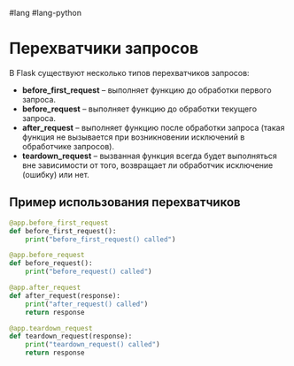 #lang #lang-python 

# Перехватчики запросов

В Flask существуют несколько типов перехватчиков запросов:

- **before_first_request** – выполняет функцию до обработки первого запроса.
- **before_request** – выполняет функцию до обработки текущего запроса.
- **after_request** – выполняет функцию после обработки запроса (такая функция не вызывается при возникновении исключений в обработчике запросов).
- **teardown_request** – вызванная функция всегда будет выполняться вне зависимости от того, возвращает ли обработчик исключение (ошибку) или нет.

## Пример использования перехватчиков

```python
@app.before_first_request
def before_first_request():
    print("before_first_request() called")

@app.before_request
def before_request():
    print("before_request() called")

@app.after_request
def after_request(response):
    print("after_request() called")
    return response

@app.teardown_request
def teardown_request(response):
    print("teardown_request() called")
    return response
```
